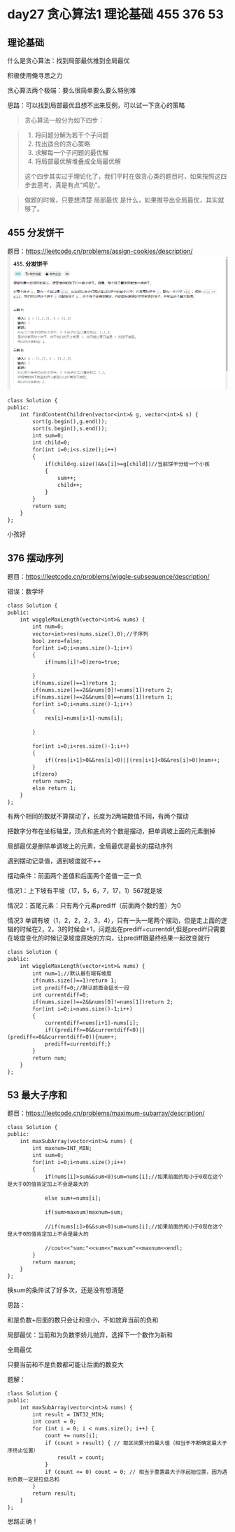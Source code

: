 # day27 贪心算法1 理论基础 455 376 53

## 理论基础

什么是贪心算法：找到局部最优推到全局最优

积极使用俺寻思之力

贪心算法两个极端：要么很简单要么要么特别难

思路：可以找到局部最优且想不出来反例，可以试一下贪心的策略

>贪心算法一般分为如下四步：

>1. 将问题分解为若干个子问题
>2. 找出适合的贪心策略
>3. 求解每一个子问题的最优解
>4. 将局部最优解堆叠成全局最优解
>
>这个四步其实过于理论化了，我们平时在做贪心类的题目时，如果按照这四步去思考，真是有点“鸡肋”。

>做题的时候，只要想清楚 局部最优 是什么，如果推导出全局最优，其实就够了。


## 455 分发饼干

题目：https://leetcode.cn/problems/assign-cookies/description/
![alt text](image-19.png)
```
class Solution {
public:
    int findContentChildren(vector<int>& g, vector<int>& s) {
        sort(g.begin(),g.end());
        sort(s.begin(),s.end());
        int sum=0;
        int child=0;
        for(int i=0;i<s.size();i++)
        {
            if(child<g.size()&&s[i]>=g[child])//当前饼干分给一个小孩
            {
                sum++;
                child++;
            }
        }
        return sum;
    }
};
```

小孩好
## 376 摆动序列
题目：https://leetcode.cn/problems/wiggle-subsequence/description/

错误：数学坏
```
class Solution {
public:
    int wiggleMaxLength(vector<int>& nums) {
        int num=0;
        vector<int>res(nums.size(),0);//子序列
        bool zero=false;
        for(int i=0;i<nums.size()-1;i++)
        {
            if(nums[i]!=0)zero=true;
            
        }
        if(nums.size()==1)return 1;
        if(nums.size()==2&&nums[0]!=nums[1])return 2;
        if(nums.size()==2&&nums[0]==nums[1])return 1;
        for(int i=0;i<nums.size()-1;i++)
        {
            res[i]=nums[i+1]-nums[i];
            
        }

        for(int i=0;i<res.size()-1;i++)
        {
            if((res[i+1]>0&&res[i]<0)||(res[i+1]<0&&res[i]>0))num++;
        }
        if(zero)
        return num+2;
        else return 1;
    }
};
```
有两个相同的数就不算摆动了，长度为2两端数值不同，有两个摆动

把数字分布在坐标轴里，顶点和底点的个数是摆动，把单调坡上面的元素删掉

局部最优是删除单调坡上的元素，全局最优是最长的摆动序列

遇到摆动记录值，遇到坡度就不++

摆动条件：前面两个差值和后面两个差值一正一负

情况1：上下坡有平坡（17，5，6，7，17，1）567就是坡

情况2：首尾元素：只有两个元素prediff（前面两个数的差）为0

情况3 单调有坡（1，2，2，2，3，4），只有一头一尾两个摆动，但是走上面的逻辑的时候在2，2，3的时候会+1，问题出在prediff=currentdif,但是prediff只需要在坡度变化的时候记录坡度原始的方向，让prediff跟最终结果一起改变就行
```
class Solution {
public:
    int wiggleMaxLength(vector<int>& nums) {
        int num=1;//默认最右端有坡度
        if(nums.size()==1)return 1;
        int prediff=0;//默认前面会延长一段
        int currentdiff=0;
        if(nums.size()==2&&nums[0]!=nums[1])return 2;
        for(int i=0;i<nums.size()-1;i++)
        {
            currentdiff=nums[i+1]-nums[i];
            if((prediff>=0&&currentdiff<0)||(prediff<=0&&currentdiff>0)){num++;
            prediff=currentdiff;}
        }
        return num;
    }
};
```
## 53 最大子序和
题目：https://leetcode.cn/problems/maximum-subarray/description/
```
class Solution {
public:
    int maxSubArray(vector<int>& nums) {
        int maxnum=INT_MIN;
        int sum=0;
        for(int i=0;i<nums.size();i++)
        {
            if(nums[i]>sum&&sum<0)sum=nums[i];//如果前面的和小于0现在这个是大于0的值肯定加上不会是最大的

            else sum+=nums[i];

            if(sum>maxnum)maxnum=sum;

            //if(nums[i]>0&&sum<0)sum=nums[i];//如果前面的和小于0现在这个是大于0的值肯定加上不会是最大的
            
            //cout<<"sum:"<<sum<<"maxsum"<<maxnum<<endl;
        }
        return maxnum;
    }
};
```
换sum的条件试了好多次，还是没有想清楚

思路：

和是负数+后面的数只会让和变小，不如放弃当前的负和

局部最优：当前和为负数李娇儿抛弃，选择下一个数作为新和

全局最优

只要当前和不是负数都可能让后面的数变大

题解：
```
class Solution {
public:
    int maxSubArray(vector<int>& nums) {
        int result = INT32_MIN;
        int count = 0;
        for (int i = 0; i < nums.size(); i++) {
            count += nums[i];
            if (count > result) { // 取区间累计的最大值（相当于不断确定最大子序终止位置）
                result = count;
            }
            if (count <= 0) count = 0; // 相当于重置最大子序起始位置，因为遇到负数一定是拉低总和
        }
        return result;
    }
};
```
思路正确！